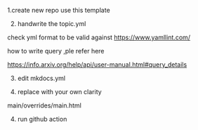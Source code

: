 1.create new repo use this template

2. handwrite the topic.yml

check yml format to be valid against https://www.yamllint.com/

how to write query ,ple refer here  

https://info.arxiv.org/help/api/user-manual.html#query_details


3. edit  mkdocs.yml 

4. replace with your own clarity

main/overrides/main.html


 
4.  run github action

